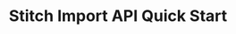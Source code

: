 ---
# -------------------------- #
#          PAGE INFO         #
# -------------------------- #

title: Stitch Import API Quick Start
doc-type: "tutorial"

product-type: "import-api"
content-type: "guide"
content-id: "stitch-import-api-quick-start"
layout: tutorial

permalink: /developers/import-api/guides/quick-start
icon: 
order: 1

summary: "Stitch's Import API allows you to push arbitrary data from a source to your Stitch account. Generate your API credentials and push your first batch of data with this guide."

## This is used only on the /import-api/guides page.
description: "Generate your Import API credentials and push your first batch of data."


# -------------------------- #
#   RELATED SIDEBAR LINKS    #
# -------------------------- #

related:
  - title: "Stitch Import API Access Tokens"
    link: "{{ link.import-api.guides.access-tokens | prepend: site.baseurl }}"

  - title: "Structuring Data for the Import API"
    link: "{{ link.import-api.guides.structure-data | prepend: site.baseurl }}"

  - title: "Import API reference"
    link: "{{ link.import-api.api | prepend: site.baseurl }}"



# -------------------------- #
#     GUIDE REQUIREMENTS     #
# -------------------------- #

requirements:
  - item: |
      **An active Stitch account.** To create an account, [sign up for a free one here]({{ site.home }}){:target="new"}.


# -------------------------- #
#         GUIDE INTRO        #
# -------------------------- #

intro: |
  {% include misc/data-files.html %}

  {{ page.summary }}


# -------------------------- #
#        GUIDE CONTENT       #
# -------------------------- #

steps:
  - title: "Obtain your API credentials"
    anchor: "obtain-api-credentials"
    content: |
      The Import API uses your Stitch client ID and an API access token to authenticate requests. In this step, you'll retrieve your client ID, create an Import API integration in your Stitch account, and generate an API access token.

    substeps:
      - title: "Retrieve your Stitch client ID"
        anchor: "retrieve-stitch-client-id"
        content: |
          Your Stitch client ID is the unique ID associated with your Stitch account. Your client ID must be provided for every record contained in a request body.

          {{ site.data.import-api.general.attributes.client-id | remove: "The Stitch client ID associated with your Stitch account." }}

      - title: "Generate an Import API access token"
        anchor: "generate-import-api-access-token"
        content: |
          {% include developers/import-api/obtaining-credentials.html type="generate-new-access-token" %}

  - title: "Check the status of the Import API"
    anchor: "check-import-api-status"
    content: |
      Next, check the status of the Import API. This will ensure that the test request you send in the next step, which will validate your credentials and some sample data, will not fail due to an API outage.

      **Note**: Using the [Import API status]({{ link.import-api.api | prepend: site.baseurl | append: site.data.import-api.api.core-objects.api-status.anchor }}) endpoint doesn't require authentication.

      ```json
      {{ site.data.import-api.code-examples.requests.get-status | flatify | strip }}
      ```

      When the Import API is operating correctly, it will return a `200 OK` status and an [API status]({{ link.import-api.api | prepend: site.baseurl | append: site.data.import-api.api.core-objects.api-status.object-anchor }}) object:

      ```json
      {{ site.data.import-api.code-examples.responses.get-status | flatify | strip }}
      ```

      If the Import API returns a `5xx` response, check the [Stitch Status page]({{ site.status }}){:target="new"} for reported outages and try again later.

  - title: "Make a test API request"
    anchor: "send-test-api-request"
    content: |
      In this step, you'll send a test request to the Import API using the [Validate request]({{ link.import-api.api | prepend: site.baseurl | append: site.data.import-api.api.core-objects.validate.anchor }}) endpoint.

      The Validate request endpoint allows you to validate your API access token and the data you want to send without it being persisted to Stitch. This is useful for testing during development.

      In the example below, the request is sending a single record for a table named `customers`:

      ```json
      {{ site.data.import-api.code-examples.requests.validate-request | flatify | strip }}
      ```

      If your API credentials and the data in the request are both valid, the Import API will return a `200 OK` status and a [Batch Status]({{ link.import-api.api | prepend: site.baseurl | append: site.data.import-api.api.data-structures.batch-status.section }}) object with a `Batch is valid!` message:

      ```json
      {{ site.data.import-api.code-examples.responses.validate-request | flatify | strip }}
      ```

      If an error is returned, refer to the [errors for the Validate request endpoint]({{ link.import-api.api | prepend: site.baseurl | append: site.data.import-api.api.core-objects.validate.anchor | append: "--returns" }}) to identify and resolve the issue.

  - title: "Push data to Stitch"
    anchor: "push-data-to-stitch"
    content: |
      Once your test request is successful, you're ready to send data to Stitch.

      To push data to the Import API, use the [Push data]() endpoint. This endpoint is identical to the Validate request endpoint, but requests will be persisted to Stitch. Once the request is processed, data will be loaded into the destination connected to the account.

      In the example below, the request will send a single record for the `customers` table to the Import API:

      ```json
      {{ site.data.import-api.code-examples.requests.push-data | flatify }}
      ```

      If successful, the Import API will return a `201 Created` or `202 Accepted` status and a [Batch Status]({{ link.import-api.api | prepend: site.baseurl | append: site.data.import-api.api.data-structures.batch-status.section }}) object:

      ```json
      /* 201 Created */
      {{ site.data.import-api.code-examples.responses.push-data.batch-created }}

      /* 202 Accepted */
      {{ site.data.import-api.code-examples.responses.push-data.batch-accepted }}
      ```

  - title: "Verify the data in the destination"
    anchor: "verify-data-destination"
    content: |
      After you've pushed a batch of data to the Import API, Stitch will queue it for processing.

      Stitch's replication process consists of three distinct steps: Extraction, preparation, and loading. Each step occurs independently and takes a bit of time to complete, which means you won't immediately see data in your destination after it's been pushed to the Import API. Refer to the [Monitoring replication progress]({{ link.replication.rep-progress | prepend: site.baseurl }}) documentation for more info.

      When Stitch loads the data into the destination, it will be in the schema or dataset associated with the [Import API integration you created in Stitch](#generate-import-api-access-token). The integration's schema name is located on the **{{ app.page-names.int-details }}** page in Stitch, under the integration's display name:

      ![Highlighted integration schema name field in Stitch]({{ site.baseurl }}/images/integrations/locate-integration-schema-name.png)

      In this example, Stitch would create a table named `customers` with a single record in a schema named `import_api`:

      <table class="attribute-list">
      <tr>
      <td><strong>id</strong></td>
      <td><strong>name</strong></td>
      <td><strong>age</strong></td>
      <td><strong>has_magic</strong></td>
      </tr>
      <tr>
      <td>1</td>
      <td>Finn</td>
      <td>15</td>
      <td>false</td>
      </tr>
      </table>

      **Note**: How data is structured in your destination depends on how attributes are typed in API requests **and** the type of destination Stitch loads data into. Refer to the [Structuring data for the Import API guide]({{ link.import-api.guides.structure-data | prepend: site.baseurl }}) for more info.

next-steps: |
  Congratulations on pushing your first batch of data! Check out the other [Import API guides]({{ link.import-api.category | prepend: site.baseurl }}) to get started building your own project.
---